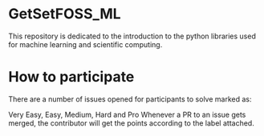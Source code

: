 # GetSetFOSS_ML
This repository is dedicated to the introduction to the python libraries used for machine learning and scientific computing.
# How to participate
There are a number of issues opened for participants to solve marked as:

Very Easy, Easy, Medium, Hard and Pro
Whenever a PR to an issue gets merged, the contributor will get the points according to the label attached.
